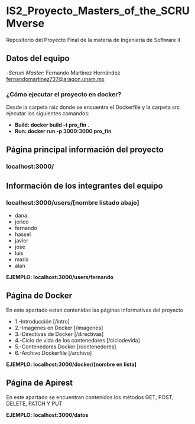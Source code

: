 # IS2_Proyecto_Masters_of_the_SCRUMverse
Repositorio del Proyecto Final de la materia de Ingeniería de Software II

## Datos del equipo 

-*Scrum Master*: Fernando Martinez Hernández fernandomartinez737@aragon.unam.mx


### ¿Cómo ejecutar el proyecto en docker?

Desde la carpeta raíz donde se encuentra el Dockerfile y la carpeta src ejecutar los siguientes comandos:

- **Build:  docker build -t pro_fin .**
- **Run:    docker run -p 3000:3000 pro_fin**

## Página principal información del proyecto
### localhost:3000/
##
## Información de los integrantes del equipo

### localhost:3000/users/[nombre listado abajo]

- dana
- jerico
- fernando
- hassel
- javier
- jose
- luis
- maria
- alan

**EJEMPLO: localhost:3000/users/fernando**

## Página de Docker
En este apartado estan contenidas las páginas informativas del proyecto

- 1.-Introducción [/intro]
- 2.-Imagenes en Docker [/imagenes]
- 3.-Directivas de Docker [/directivas]
- 4.-Ciclo de vida de los contenedores [/ciclodevida]
- 5.-Contenedores Docker [/contenedores]
- 6.-Archivo Dockerfile [/archivo]

**EJEMPLO: localhost:3000/docker/[nombre en lista]**

## Página de Apirest
En este apartado se encuentran contenidos los métodos GET, POST, DELETE, PATCH Y PUT

**EJEMPLO: localhost:3000/datos**

